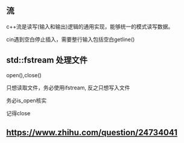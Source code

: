 ## 流

c++流是读写(输入和输出)逻辑的通用实现，能够统一的模式读写数据。

cin遇到空白停止插入，需要整行输入包括空白getline()

## std::fstream 处理文件

open(),close()

只想读取文件，务必使用ifstream, 反之只想写入文件

务必is_open核实

记得close

## https://www.zhihu.com/question/24734041
